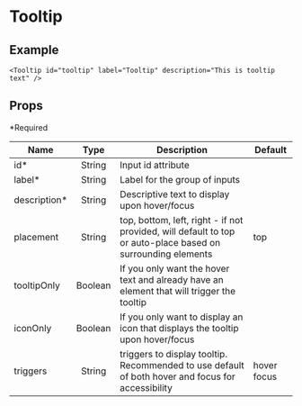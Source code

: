# Tooltip

## Example

```vue
<Tooltip id="tooltip" label="Tooltip" description="This is tooltip text" />
```

## Props

\*Required

| Name           |          Type           | Description                                                              | Default |
| -------------- | :---------------------: | ------------------------------------------------------------------------ | ------- |
| id\*           |         String          | Input id attribute                                                       |         |
| label\*        |         String          | Label for the group of inputs                                            |         |
| description\*  |         String          | Descriptive text to display upon hover/focus    |         |
| placement      |         String          | top, bottom, left, right - if not provided, will default to top or auto-place based on surrounding elements | top      |
| tooltipOnly    |         Boolean         | If you only want the hover text and already have an element that will trigger the tooltip |         |
| iconOnly       |         Boolean         | If you only want to display an icon that displays the tooltip upon hover/focus     |         |
| triggers       |         String          | triggers to display tooltip. Recommended to use default of both hover and focus for accessibility | hover focus |
